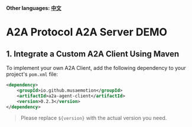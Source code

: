 **Other languages: [中文](README.zh-CN.md)**

# A2A Protocol A2A Server DEMO

## 1. Integrate a Custom A2A Client Using Maven

To implement your own A2A Client, add the following dependency to your project's `pom.xml` file:

```xml
<dependency>
    <groupId>io.github.musaemotion</groupId>
    <artifactId>a2a-agent-client</artifactId>
    <version>0.2.3</version>
</dependency>
```

> Please replace `${version}` with the actual version you need.

